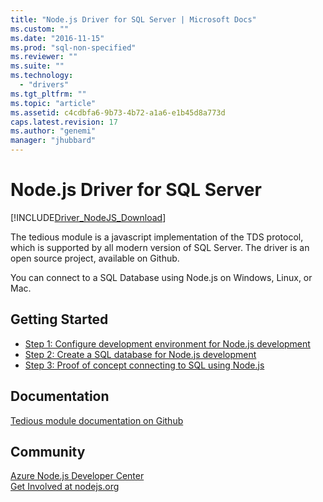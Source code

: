 ```yaml
---
title: "Node.js Driver for SQL Server | Microsoft Docs"
ms.custom: ""
ms.date: "2016-11-15"
ms.prod: "sql-non-specified"
ms.reviewer: ""
ms.suite: ""
ms.technology: 
  - "drivers"
ms.tgt_pltfrm: ""
ms.topic: "article"
ms.assetid: c4cdbfa6-9b73-4b72-a1a6-e1b45d8a773d
caps.latest.revision: 17
ms.author: "genemi"
manager: "jhubbard"
---
```

# Node.js Driver for SQL Server
[!INCLUDE[Driver_NodeJS_Download](../../connect/node-js/includes)]

The tedious module is a javascript implementation of the TDS protocol, which is supported by all modern version of SQL Server. The driver is an open source project, available on Github.  
  
You can  connect to a SQL Database using Node.js on Windows, Linux, or Mac.  
  
## Getting Started  
* [Step 1: Configure development environment for Node.js development](../../connect/node-js/step-1---configure-development-environment-for-node.js-development.md)  
* [Step 2: Create a SQL database for Node.js development](../../connect/node-js/step-2--create-a-sql-database-for-node.js-development.md)  
* [Step 3: Proof of concept connecting to SQL using Node.js](../../connect/node-js/step-3--proof-of-concept-connecting-to-sql-using-node.js.md)  
  
## Documentation  
  
[Tedious module documentation on Github](http://tediousjs.github.io/tedious/)  
  
## Community  
[Azure Node.js Developer Center](https://azure.microsoft.com/develop/nodejs/)  
[Get Involved at nodejs.org](https://nodejs.org/en/get-involved/)  

